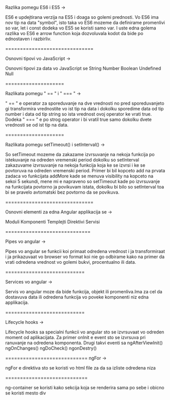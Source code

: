  Razlika pomegu ES6 i ES5 ->
 
ES6 e updejtirana verzija na ES5 i doaga so golemi prednosti. Vo ES6 ima nov tip na data "symbol",
isto taka vo ES6 mozeme da definirame promenlivi so var, let i const dodeka vo ES5 se koristi samo var.
I uste edna golema razlika vo ES6 e arrow function koja dozvoluvala kodot da bide 
po ednostaven i razbirliv.

==============================

Osnovni tipovi vo JavaScript ->

Osnovni tipovi za data vo JavaScript se 
String
Number
Boolean
Undefined
Null

====================

Razlikata pomegu " == " i " === " ->

" == " e operator za sporeduvanje na dve vrednosti no pred sporeduvanjeto gi transformira 
vrednostite vo ist tip na data i dokolku sporedime data od tip number i data od tip string so ista vrednost
ovoj operator ke vrati true. Dodeka " === " e po strog operator 
i bi vratil true samo dokolku dvete vrednosti se od ist tip na data.

====================

Razlikata pomegu setTimeout() i setInterval() ->


So setTimeout mozeme da zakazame izvrsuvanje na nekoja funkcija po istekuvanje na odreden vremenski
period dokolku so setInterval zakazuvame izvrsuvanje na nekoja funkcija koja ke se izvrsi i ke se 
povtoruva na odreden vremenski period. 
Primer bi bil kopceto add na prvata zadaca vo funkcijata 
addMore kade se menuva visibility na kopceto na sekoi 5 sekundi, mene mi e napraveno so setTimeout
kade po izvrsuvanje na funkcijata povtorno ja povikuvam istata, dokolku bi bilo so setInterval toa bi 
se pravelo avtomatski bez povtorno da se povikuva.

==============================



Osnovni elementi za edna Angular applikacija se ->

Moduli
Komponenti
Templejti
Direktivi 
Servisi

=============================

Pipes vo angular ->

Pipes vo angular se funkcii koi primaat odredena vrednost i ja transformiraat i ja prikazuvaat vo browser vo format koi nie go odbirame 
kako na primer da vrati odredena vrednost vo golemi bukvi, procentualno ili data.

===========================

Services vo angular ->

Servis vo angular moze da bide funkcija, objekt ili promenliva.Ima za cel da dostavuva 
data ili odredena funkcija vo poveke komponenti niz edna applikacija.

===========================

Lifecycle hooks ->

Lifecycle hooks sa specialni funkcii vo angular sto se izvrsuvaat vo odreden moment od aplikacijata. Za primer onInit e event
sto se izvrsuva pri ranuvanje na odredena komponenta. Drugi takvi eventi sa ngAfterViewInit() ngOnChanges() ngDoCheck() ngonDestry()


============================
ngFor ->

ngFor e direktiva sto se koristi vo html file za da sa izliste odredena niza
 

============================ 

ng-container se koristi kako sekcija koja se renderira sama po sebe i obicno se koristi mesto div
